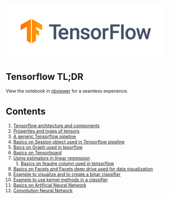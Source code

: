 <img src='artifacts/logo.png'/>

# Tensorflow TL;DR

View the notebook in <a href='https://nbviewer.jupyter.org/github/SB-Jr/tldr_tensorflow/tree/master/'>nbviewer</a> for a seamless experience.

<h1>Contents</h1>
<ol>
  <li><a href='https://nbviewer.jupyter.org/github/SB-Jr/tldr_tensorflow/blob/master/1.Basics.ipynb'>Tensorflow architecture and components</a></li>
  <li><a href='https://nbviewer.jupyter.org/github/SB-Jr/tldr_tensorflow/blob/master/2.Tensor.ipynb'>Properties and types of tensors</a></li>
  <li><a href='https://nbviewer.jupyter.org/github/SB-Jr/tldr_tensorflow/blob/master/3.Tensorflow%20Pipeline.ipynb'>A generic Tensorflow pipeline</a></li>
  <li><a href='https://nbviewer.jupyter.org/github/SB-Jr/tldr_tensorflow/blob/master/4.Session.ipynb'>Basics on Session object used in Tensorflow pipeline</a></li>
  <li><a href='https://nbviewer.jupyter.org/github/SB-Jr/tldr_tensorflow/blob/master/5.Graph.ipynb'>Bsics on Graph used in tesorflow</a></li>
  <li><a href='https://nbviewer.jupyter.org/github/SB-Jr/tldr_tensorflow/blob/master/6.TensorBoard.ipynb'>Basics on Tensorboard</a></li>
  <li><a href='https://nbviewer.jupyter.org/github/SB-Jr/tldr_tensorflow/blob/master/7.Estimator%20and%20Linear%20Regression.ipynb'>Using estimators in linear regression</a>
  <ol>
    <li><a href='https://nbviewer.jupyter.org/github/SB-Jr/tldr_tensorflow/blob/master/7.A.Feature%20Column.ipynb'>Basics on feautre column used in tensorflow</a></li>
  </ol>
  </li>
  <li><a href='https://nbviewer.jupyter.org/github/SB-Jr/tldr_tensorflow/blob/master/8.Facets%20and%20Proper%20way%20to%20Linear%20Regression.ipynb'>Basics on Facets and Facets deep drive used for data visualization</a></li>
  <li><a href='https://nbviewer.jupyter.org/github/SB-Jr/tldr_tensorflow/blob/master/9.%20Linear%20Classifier.ipynb'>Example to visualize and to create a binar classifier</a></li>
  <li><a href='https://nbviewer.jupyter.org/github/SB-Jr/tldr_tensorflow/blob/master/10.Kernel%20Classifier.ipynb'>Example to use kernel methods in a classifier</a></li>
  <li><a href='https://nbviewer.jupyter.org/github/SB-Jr/tldr_tensorflow/blob/master/11.%20ANN.ipynb'>Basics on Artificial Neural Network</a></li>
  <li><a href='https://nbviewer.jupyter.org/github/SB-Jr/tldr_tensorflow/blob/master/12.Convolution%20Neural%20Network.ipynb'>Convolution Neural Network</a></li>
</ol>
